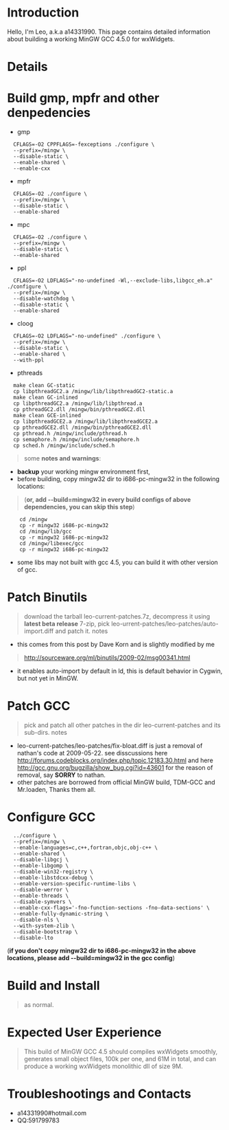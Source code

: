# Introduction #

Hello, I'm Leo, a.k.a a14331990. This page contains detailed information about building
a working MinGW GCC 4.5.0 for wxWidgets.

# Details #

# Build gmp, mpfr and other denpedencies #

  * gmp
```
  CFLAGS=-O2 CPPFLAGS=-fexceptions ./configure \
  --prefix=/mingw \
  --disable-static \
  --enable-shared \
  --enable-cxx
```
  * mpfr
```
  CFLAGS=-O2 ./configure \
  --prefix=/mingw \
  --disable-static \
  --enable-shared
```
  * mpc
```
  CFLAGS=-O2 ./configure \
  --prefix=/mingw \
  --disable-static \
  --enable-shared
```
  * ppl
```
  CFLAGS=-O2 LDFLAGS="-no-undefined -Wl,--exclude-libs,libgcc_eh.a" ./configure \
  --prefix=/mingw \
  --disable-watchdog \
  --disable-static \
  --enable-shared
```
  * cloog
```
  CFLAGS=-O2 LDFLAGS="-no-undefined" ./configure \
  --prefix=/mingw \
  --disable-static \
  --enable-shared \
  --with-ppl
```
  * pthreads
```
  make clean GC-static
  cp libpthreadGC2.a /mingw/lib/libpthreadGC2-static.a
  make clean GC-inlined
  cp libpthreadGC2.a /mingw/lib/libpthread.a
  cp pthreadGC2.dll /mingw/bin/pthreadGC2.dll
  make clean GCE-inlined
  cp libpthreadGCE2.a /mingw/lib/libpthreadGCE2.a
  cp pthreadGCE2.dll /mingw/bin/pthreadGCE2.dll
  cp pthread.h /mingw/include/pthread.h
  cp semaphore.h /mingw/include/semaphore.h
  cp sched.h /mingw/include/sched.h
```
> some **notes and warnings**:
  * **backup** your working mingw environment first,
  * before building, copy mingw32 dir to i686-pc-mingw32 in the following locations:
> (**or, add --build=mingw32 in every build configs of above dependencies, you can skip this step**)
```
    cd /mingw
    cp -r mingw32 i686-pc-mingw32
    cd /mingw/lib/gcc
    cp -r mingw32 i686-pc-mingw32
    cd /mingw/libexec/gcc
    cp -r mingw32 i686-pc-mingw32
```
  * some libs may not built with gcc 4.5, you can build it with other version of gcc.

# Patch Binutils #
> download the tarball leo-current-patches.7z, decompress it using **latest beta release** 7-zip, pick leo-urrent-patches/leo-patches/auto-  import.diff and patch it.
> notes
  * this comes from this post by Dave Korn and is slightly modified by me
> http://sourceware.org/ml/binutils/2009-02/msg00341.html
  * it enables auto-import by default in ld, this is default behavior in Cygwin, but not yet in MinGW.

# Patch GCC #
> pick and patch all other patches in the dir leo-current-patches and its sub-dirs.
> notes
  * leo-current-patches/leo-patches/fix-bloat.diff is just a removal of nathan's code
at 2009-05-22.
see disscussions here
http://forums.codeblocks.org/index.php/topic,12183.30.html
and here
http://gcc.gnu.org/bugzilla/show_bug.cgi?id=43601
for the reason of removal, say **SORRY** to nathan.
  * other patches are borrowed from official MinGW build, TDM-GCC and Mr.loaden, Thanks them all.

# Configure GCC #
```
  ../configure \
  --prefix=/mingw \
  --enable-languages=c,c++,fortran,objc,obj-c++ \
  --enable-shared \
  --disable-libgcj \
  --enable-libgomp \
  --disable-win32-registry \
  --enable-libstdcxx-debug \
  --enable-version-specific-runtime-libs \
  --disable-werror \
  --enable-threads \
  --disable-symvers \
  --enable-cxx-flags='-fno-function-sections -fno-data-sections' \
  --enable-fully-dynamic-string \
  --disable-nls \
  --with-system-zlib \
  --disable-bootstrap \
  --disable-lto
```
(**if you don't copy mingw32 dir to i686-pc-mingw32 in the above locations, please add
--build=mingw32 in the gcc config**)
# Build and Install #
> as normal.

# Expected User Experience #
> This build of MinGW GCC 4.5 should compiles wxWidgets smoothly, generates small object files, 100k per one, and 61M in total, and can produce a working wxWidgets monolithic dll of size 9M.

# Troubleshootings and Contacts #
  * a14331990#hotmail.com
  * QQ:591799783